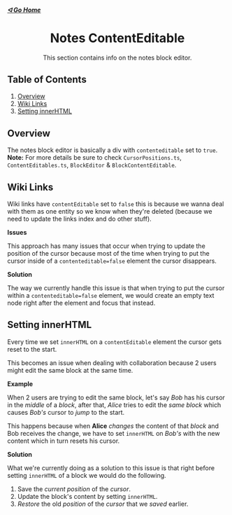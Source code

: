 ##### [ᐊ Go Home](./NOTES.md#table-of-contents)

<div align="center">

# Notes ContentEditable

This section contains info on the notes block editor.

</div>

## Table of Contents
1. [Overview](#overview)
2. [Wiki Links](#wiki-links)
3. [Setting innerHTML](#setting-innerhtml)

## Overview

The notes block editor is basically a div with `contenteditable` set to `true`.
**Note:** For more details be sure to check `CursorPositions.ts`, `ContentEditables.ts`, `BlockEditor` & `BlockContentEditable`.

## Wiki Links

Wiki links have `contentEditable` set to `false` this is because we wanna deal with them as one entity so we know when they're deleted (because we need to update the links index and do other stuff).

**Issues**

This approach has many issues that occur when trying to update the position of the cursor because most of the time when trying to put the cursor inside of a `contenteditable=false` element the cursor disappears.

**Solution**

The way we currently handle this issue is that when trying to put the cursor within a `contenteditable=false`
element, we would create an empty text node right after the element and focus that instead.


## Setting innerHTML
Every time we set `innerHTML` on a `contentEditable` element the cursor gets reset to the start.

This becomes an issue when dealing with collaboration because 2 users might edit the same block at the same time.

**Example**

When 2 users are trying to edit the same block, let's say *Bob* has his cursor in the *middle* of a *block*, after that, *Alice* tries to edit the *same block* which causes *Bob's* cursor to *jump* to the start.

This happens because when **Alice** *changes* the content of that *block* and Bob receives the change, we have to set `innerHTML` on *Bob's* with the new content which in turn resets his cursor.


**Solution**

What we're currently doing as a solution to this issue is that right before setting `innerHTML` of a block we would do the following.
1. Save the *current position* of the *cursor*.
2. Update the block's content by setting `innerHTML`.
3. *Restore* the old *position* of the *cursor* that we *saved* earlier.
